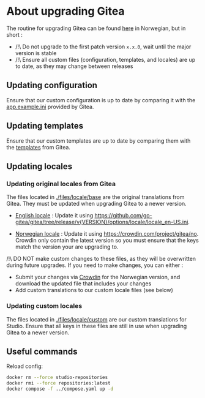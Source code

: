 # About upgrading Gitea

The routine for upgrading Gitea can be found [here](https://github.com/Altinn/altinnpedia/blob/main/content/altinn-3/ops/patching/containers/_index.md#gitea) in Norwegian, but in short :

- /!\ Do not upgrade to the first patch version `x.x.0`, wait until the major version is stable
- /!\ Ensure all custom files (configuration, templates, and locales) are up to date, as they may change between releases

## Updating configuration

Ensure that our custom configuration is up to date by comparing it with the [app.example.ini](https://github.com/go-gitea/gitea/blob/release/v{VERSION}/custom/conf/app.example.ini) provided by Gitea.

## Updating templates

Ensure that our custom templates are up to date by comparing them with the [templates](https://github.com/go-gitea/gitea/tree/release/v{VERSION}/templates) from Gitea.

## Updating locales

### Updating original locales from Gitea

The files located in [./files/locale/base](./files/locale/base) are the original translations from Gitea. They must be updated when upgrading Gitea to a newer version.

- [English locale](./files/locale/base/locale_en-US.ini) : Update it using https://github.com/go-gitea/gitea/tree/release/v{VERSION}/options/locale/locale_en-US.ini.

- [Norwegian locale](./files/locale/base/locale_nb-NO.ini) : Update it using https://crowdin.com/project/gitea/no. Crowdin only contain the latest version so you must ensure that the keys match the version your are upgrading to.

/!\ DO NOT make custom changes to these files, as they will be overwritten during future upgrades. If you need to make changes, you can either :

- Submit your changes via [Crowdin](https://crowdin.com/project/gitea) for the Norwegian version, and download the updated file that includes your changes
- Add custom translations to our custom locale files (see below)

### Updating custom locales

The files located in [./files/locale/custom](./files/locale/custom) are our custom translations for Studio. Ensure that all keys in these files are still in use when upgrading Gitea to a newer version.

## Useful commands

Reload config:

```bash
docker rm --force studio-repositories
docker rmi --force repositories:latest
docker compose -f ../compose.yaml up -d
```
